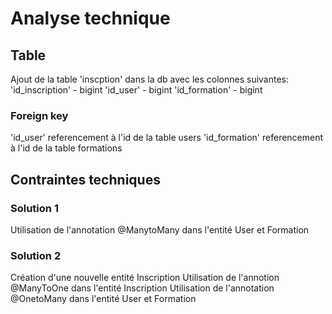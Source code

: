 # Analyse technique 
## Table
Ajout de la table 'inscption' dans la db avec les colonnes suivantes:
'id_inscription'  - bigint
'id_user'  - bigint
'id_formation' - bigint

### Foreign key 
'id_user' referencement à l'id de la table users
'id_formation' referencement à l'id de la table formations

## Contraintes techniques
### Solution 1
Utilisation de l'annotation @ManytoMany dans l'entité User et Formation

### Solution 2
Création d'une nouvelle entité Inscription
Utilisation de l'annotion @ManyToOne dans l'entité Inscription
Utilisation de l'annotation @OnetoMany dans l'entité User et Formation


